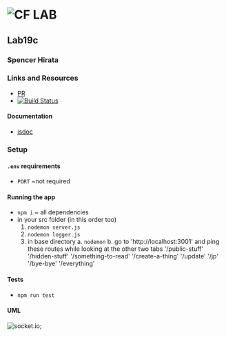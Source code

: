 ![CF](http://i.imgur.com/7v5ASc8.png) LAB
=================================================

## Lab19c

### Spencer Hirata

### Links and Resources
* [PR](https://github.com/401-advanced-js/lab-19c/pull/1)
* [![Build Status](https://travis-ci.com/401-advanced-js/lab-17.svg?branch=master)](https://travis-ci.com/401-advanced-js/lab-18)

#### Documentation
* [jsdoc](https://sleepy-everglades-35707.herokuapp.com/docs)

### Setup
#### `.env` requirements
* `PORT` ~not required

#### Running the app
* `npm i` ~ all dependencies
* in your src folder (in this order too)
  1. `nodemon server.js`
  2. `nodemon logger.js`
  3. in base directory
    a. `nodemon`
    b. go to 'http://localhost:3001' and ping these routes while looking at the other two tabs
    '/public-stuff'
    '/hidden-stuff'
    '/something-to-read'
    '/create-a-thing'
    '/update'
    '/jp'
    '/bye-bye'
    '/everything'
  
#### Tests
* `npm run test`

#### UML
![socket.io](./assets/lab18.jpg);
